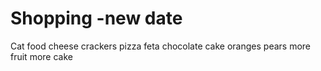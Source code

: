 Shopping -new date
=======
Cat food
cheese
crackers
pizza
feta
chocolate cake
oranges
pears
more fruit
more cake
